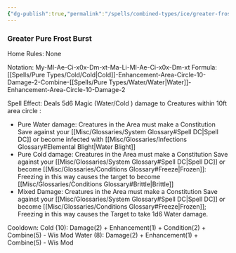 ```yaml
---
{"dg-publish":true,"permalink":"/spells/combined-types/ice/greater-frost/","tags":["Spell/Damage","Spell/Cold","Spell/Water"]}
---
```


### Greater Pure Frost Burst
Home Rules: None

Notation: My-Ml-Ae-Ci-x0x-Dm-xt-Ma-Li-Ml-Ae-Ci-x0x-Dm-xt
Formula: [[Spells/Pure Types/Cold/Cold\|Cold]]-Enhancement-Area-Circle-10-Damage-2-Combine-[[Spells/Pure Types/Water/Water\|Water]]-Enhancement-Area-Circle-10-Damage-2

Spell Effect: 
Deals 5d6 Magic (Water/Cold ) damage to Creatures within 10ft area circle : 
- Pure Water damage: Creatures in the Area must make a Constitution Save against your [[Misc/Glossaries/System Glossary#Spell DC\|Spell DC]] or become infected with [[Misc/Glossaries/Infections Glossary#Elemental Blight\|Water Blight]]
- Pure Cold damage: Creatures in the Area must make a Constitution Save against your [[Misc/Glossaries/System Glossary#Spell DC\|Spell DC]] or become [[Misc/Glossaries/Conditions Glossary#Freeze\|Frozen]]: Freezing in this way causes the target to become [[Misc/Glossaries/Conditions Glossary#Brittle\|Brittle]] 
- Mixed Damage: Creatures in the Area must make a Constitution Save against your [[Misc/Glossaries/System Glossary#Spell DC\|Spell DC]] or become [[Misc/Glossaries/Conditions Glossary#Freeze\|Frozen]]; Freezing in this way causes the Target to take 1d6 Water damage.

Cooldown:
Cold (10): Damage(2) + Enhancement(1) + Condition(2) + Combine(5)  - Wis Mod
Water (8): Damage(2) + Enhancement(1) + Combine(5)  - Wis Mod